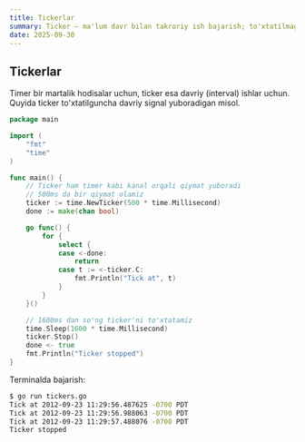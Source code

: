 ```yaml
---
title: Tickerlar
summary: Ticker — ma'lum davr bilan takroriy ish bajarish; to'xtatilmaguncha signal yuboradi.
date: 2025-09-30
---
```


## Tickerlar

<div class="my-md-content">
Timer bir martalik hodisalar uchun, ticker esa davriy (interval) ishlar uchun. Quyida ticker to'xtatilguncha davriy signal yuboradigan misol.

```go
package main

import (
    "fmt"
    "time"
)

func main() {
    // Ticker ham timer kabi kanal orqali qiymat yuboradi
    // 500ms da bir qiymat olamiz
    ticker := time.NewTicker(500 * time.Millisecond)
    done := make(chan bool)

    go func() {
        for {
            select {
            case <-done:
                return
            case t := <-ticker.C:
                fmt.Println("Tick at", t)
            }
        }
    }()

    // 1600ms dan so'ng ticker'ni to'xtatamiz
    time.Sleep(1600 * time.Millisecond)
    ticker.Stop()
    done <- true
    fmt.Println("Ticker stopped")
}
```

Terminalda bajarish:
```bash
$ go run tickers.go
Tick at 2012-09-23 11:29:56.487625 -0700 PDT
Tick at 2012-09-23 11:29:56.988063 -0700 PDT
Tick at 2012-09-23 11:29:57.488076 -0700 PDT
Ticker stopped
```
</div>
